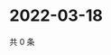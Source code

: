 # 2022-03-18

共 0 条

<!-- BEGIN WEIBO -->
<!-- 最后更新时间 Fri Mar 18 2022 02:49:34 GMT+0800 (China Standard Time) -->

<!-- END WEIBO -->
